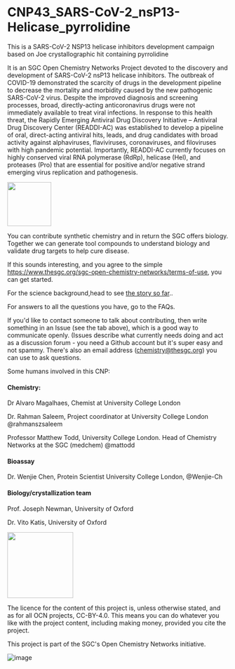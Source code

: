 # CNP43_SARS-CoV-2_nsP13-Helicase_pyrrolidine
This is a SARS-CoV-2 NSP13 helicase inhibitors development campaign based on Joe crystallographic hit containing pyrrolidine

It is an SGC Open Chemistry Networks Project devoted to the discovery and development of SARS-CoV-2 nsP13 helicase inhibitors. The outbreak of COVID-19 demonstrated the scarcity of drugs in the development pipeline to decrease the mortality and morbidity caused by the new pathogenic SARS-CoV-2 virus. Despite the improved diagnosis and screening processes, broad, directly-acting anticoronavirus drugs were not immediately available to treat viral infections. In response to this health threat, the Rapidly Emerging Antiviral Drug Discovery Initiative – Antiviral Drug Discovery Center (READDI-AC) was established to develop a pipeline of oral, direct-acting antiviral hits, leads, and drug candidates with broad activity against alphaviruses, flaviviruses, coronaviruses, and filoviruses with high pandemic potential. Importantly, READDI-AC currently focuses on highly conserved viral RNA polymerase (RdRp), helicase (Hel), and proteases (Pro) that are essential for positive and/or negative strand emerging virus replication and pathogenesis.

<a href="url"><img src="https://github.com/user-attachments/assets/9ac8634f-4487-4d8b-8893-c569d1f48e6c" align="centre" height="100" ></a>

You can contribute synthetic chemistry and in return the SGC offers biology. Together we can generate tool compounds to understand biology and validate drug targets to help cure disease. 



If this sounds interesting, and you agree to the simple https://www.thesgc.org/sgc-open-chemistry-networks/terms-of-use, you can get started.

For the science background,head to see [the story so far](https://github.com/StructuralGenomicsConsortium/CNP43_SARS-CoV-2_nsP13-Helicase_pyrrolidine/wiki/The-Story-So-Far)..

For answers to all the questions you have, go to the FAQs.

If you'd like to contact someone to talk about contributing, then write something in an Issue (see the tab above), which is a good way to communicate openly. (Issues describe what currently needs doing and act as a discussion forum - you need a Github account but it's super easy and not spammy. There's also an email address (chemistry@thesgc.org) you can use to ask questions. 


Some humans involved in this CNP: 

#### Chemistry:  

Dr Alvaro Magalhaes, Chemist at University College London 

Dr. Rahman Saleem, Project coordinator at University College London @rahmanszsaleem

Professor Matthew Todd, University College London. Head of Chemistry Networks at the SGC (medchem) @mattodd 

#### Bioassay

Dr. Wenjie Chen, Protein Scientist University College London, @Wenjie-Ch 

#### Biology/crystallization team

Prof. Joseph Newman, University of Oxford 

Dr. Vito Katis, University of Oxford

<a href="url"><img src="https://github.com/user-attachments/assets/3621be99-5782-4655-9c82-7d7f9016acb9" align="centre" height="150" ></a>

The licence for the content of this project is, unless otherwise stated, and as for all OCN projects, CC-BY-4.0. This means you can do whatever you like with the project content, including making money, provided you cite the project.

This project is part of the SGC's Open Chemistry Networks initiative.

![image](https://github.com/StructuralGenomicsConsortium/CNP32_SARS-CoV-2_nsP13-Helicase_thiazoles/assets/108078845/5160ded7-9417-4ce7-96d2-96d1a3e24d4f)

